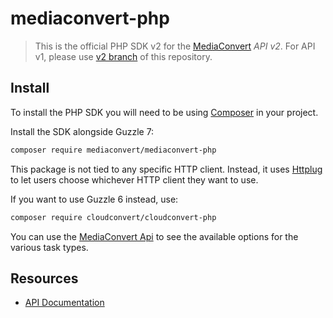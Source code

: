 mediaconvert-php
=======================

> This is the official PHP SDK v2 for the [MediaConvert](https://cloudconvert.com/api/v2) _API v2_. 
> For API v1, please use [v2 branch](https://github.com/cloudconvert/cloudconvert-php/tree/v2) of this repository.

Install
-------------------

To install the PHP SDK you will need to be using [Composer]([https://getcomposer.org/)
in your project. 
 
Install the SDK alongside Guzzle 7:

```bash
composer require mediaconvert/mediaconvert-php
```

This package is not tied to any specific HTTP client. Instead, it uses [Httplug](https://github.com/php-http/httplug) to let users choose whichever HTTP client they want to use.

If you want to use Guzzle 6 instead, use:

```bash
composer require cloudconvert/cloudconvert-php
```

You can use the [MediaConvert Api](https://developer.media.io/api-introduction.html) to see the available options for the various task types.

Resources
---------

* [API Documentation](https://developer.media.io/)